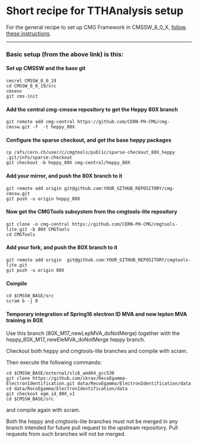 # Short recipe for TTHAnalysis setup

For the general recipe to set up CMG Framework in CMSSW_8_0_X, [follow these instructions](https://twiki.cern.ch/twiki/bin/view/CMS/CMGToolsReleasesExperimental#CMGTools_lite_release_for_ICHEP).

--------------

### Basic setup (from the above link) is this:

#### Set up CMSSW and the base git

```
cmsrel CMSSW_8_0_19
cd CMSSW_8_0_19/src
cmsenv
git cms-init
```

#### Add the central cmg-cmssw repository to get the Heppy 80X branch

```
git remote add cmg-central https://github.com/CERN-PH-CMG/cmg-cmssw.git -f  -t heppy_80X
```

#### Configure the sparse checkout, and get the base heppy packages

```
cp /afs/cern.ch/user/c/cmgtools/public/sparse-checkout_80X_heppy .git/info/sparse-checkout
git checkout -b heppy_80X cmg-central/heppy_80X
```

#### Add your mirror, and push the 80X branch to it

```
git remote add origin git@github.com:YOUR_GITHUB_REPOSITORY/cmg-cmssw.git
git push -u origin heppy_80X
```

#### Now get the CMGTools subsystem from the cmgtools-lite repository

```
git clone -o cmg-central https://github.com/CERN-PH-CMG/cmgtools-lite.git -b 80X CMGTools
cd CMGTools
```

#### Add your fork, and push the 80X branch to it

```
git remote add origin  git@github.com:YOUR_GITHUB_REPOSITORY/cmgtools-lite.git
git push -u origin 80X
```

#### Compile

```
cd $CMSSW_BASE/src
scram b -j 8
```

#### Temporary integration of Spring16 electron ID MVA and new lepton MVA training in 80X

Use this branch (80X_M17_newLepMVA_doNotMerge) together with the heppy_80X_M17_newEleMVA_doNotMerge heppy branch.

Checkout both heppy and cmgtools-lite branches and compile with scram.

Then execute the following commands:
```
cd $CMSSW_BASE/external/slc6_amd64_gcc530
git clone https://github.com/ikrav/RecoEgamma-ElectronIdentification.git data/RecoEgamma/ElectronIdentification/data
cd data/RecoEgamma/ElectronIdentification/data
git checkout egm_id_80X_v1
cd $CMSSW_BASE/src
```
and compile again with scram.

Both the heppy and cmgtools-lite branches must not be merged in any branch intended for future pull request to the upstream repository.
Pull requests from such branches will not be merged.
